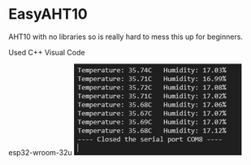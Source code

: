 # EasyAHT10

AHT10 with no libraries so is really hard to mess this up for beginners.

Used C++ Visual Code

esp32-wroom-32u
![Alt text](https://github.com/Matthewklop/EasyAHT10/blob/main/image.png?raw=true)
